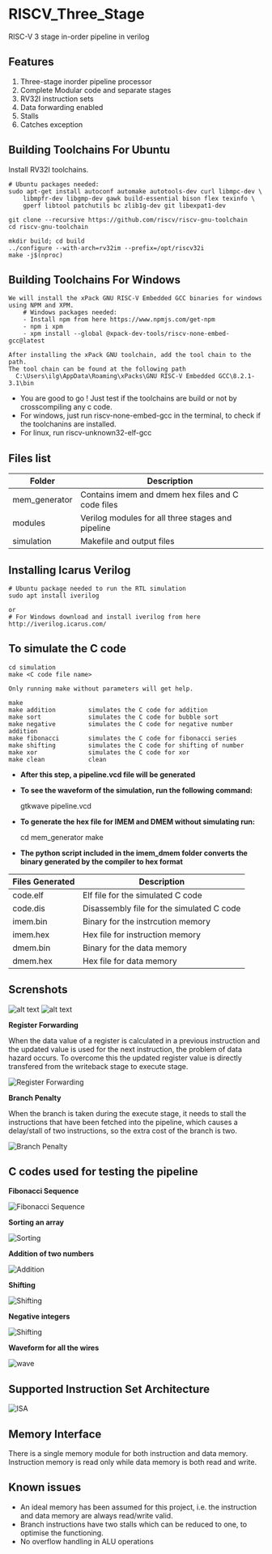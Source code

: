 # RISCV_Three_Stage
RISC-V 3 stage in-order pipeline in verilog

## Features

1. Three-stage inorder pipeline processor
2. Complete Modular code and separate stages
3. RV32I instruction sets
3. Data forwarding enabled
4. Stalls
5. Catches exception

## Building Toolchains For Ubuntu

Install RV32I toolchains.

    # Ubuntu packages needed:
    sudo apt-get install autoconf automake autotools-dev curl libmpc-dev \
        libmpfr-dev libgmp-dev gawk build-essential bison flex texinfo \
        gperf libtool patchutils bc zlib1g-dev git libexpat1-dev
    
    git clone --recursive https://github.com/riscv/riscv-gnu-toolchain
    cd riscv-gnu-toolchain
    
    mkdir build; cd build
    ../configure --with-arch=rv32im --prefix=/opt/riscv32i
    make -j$(nproc)


## Building Toolchains For Windows
    We will install the xPack GNU RISC-V Embedded GCC binaries for windows using NPM and XPM. 
        # Windows packages needed:
        - Install npm from here https://www.npmjs.com/get-npm
        - npm i xpm
        - xpm install --global @xpack-dev-tools/riscv-none-embed-gcc@latest
            
    After installing the xPack GNU toolchain, add the tool chain to the path. 
    The tool chain can be found at the following path 
      C:\Users\ilg\AppData\Roaming\xPacks\GNU RISC-V Embedded GCC\8.2.1-3.1\bin
    
    
- You are good to go ! Just test if the toolchains are build or not by crosscompiling any c code. 
- For windows, just run riscv-none-embed-gcc in the terminal, to check if the toolchanins are installed. 
- For linux, run riscv-unknown32-elf-gcc 

## Files list

| Folder         | Description                                       |
| -------------- | ------------------------------------------------- |
| mem_generator  | Contains imem and dmem hex files and C code files |
| modules        | Verilog modules for all three stages and pipeline |
| simulation     | Makefile and output files                         |

## Installing Icarus Verilog

    # Ubuntu package needed to run the RTL simulation
    sudo apt install iverilog
    
    or
    # For Windows download and install iverilog from here 
    http://iverilog.icarus.com/
    
## To simulate the C code 
    cd simulation
    make <C code file name>

    Only running make without parameters will get help.

    make
    make addition         simulates the C code for addition
    make sort             simulates the C code for bubble sort
    make negative         simulates the C code for negative number addition
    make fibonacci        simulates the C code for fibonacci series
    make shifting         simulates the C code for shifting of number
    make xor              simulates the C code for xor
    make clean            clean

- **After this step, a pipeline.vcd file will be generated** 
- **To see the waveform of the simulation, run the following command:** 
        
    gtkwave pipeline.vcd

- **To generate the hex file for IMEM and DMEM without simulating run:**

    cd mem_generator
    make <C code file name>

- **The python script included in the imem_dmem folder converts the binary generated by the compiler to hex format**

| Files Generated       | Description                                       |
| --------------------- | ------------------------------------------------- |
| code.elf              | Elf file for the simulated C code                 |
| code.dis              | Disassembly file for the simulated C code         |
| imem.bin              | Binary for the instrcution memory                 |
| imem.hex              | Hex file for instruction memory                   |
| dmem.bin              | Binary for the data memory                        |
| dmem.hex              | Hex file for data memory                          |

## Screnshots

![alt text](https://github.com/adityatripathiiit/RISCV_Three_Stage/blob/master/screenshots/pipeline_overview.png)
![alt text](https://github.com/adityatripathiiit/RISCV_Three_Stage/blob/master/screenshots/stages_function.png)

**Register Forwarding**

When the data value of a register is calculated in a previous instruction and the updated value is used for the next instruction, the problem of data hazard occurs. To overcome this the updated register value is directly transfered from the writeback stage to execute stage.

<img src="https://github.com/adityatripathiiit/RISCV_Three_Stage/blob/master/screenshots/data_forwarding.png" alt="Register Forwarding"> 


**Branch Penalty**

When the branch is taken during the execute stage, it needs to stall the instructions that have been fetched into the pipeline, which causes a delay/stall of two instructions, so the extra cost of the branch is two.

<img src="https://github.com/adityatripathiiit/RISCV_Three_Stage/blob/master/screenshots/branch.png" alt="Branch Penalty">

## C codes used for testing the pipeline

**Fibonacci Sequence**

<img src="https://github.com/adityatripathiiit/RISCV_Three_Stage/blob/master/screenshots/fibonacci_test.png" alt="Fibonacci Sequence">

**Sorting an array**

<img src="https://github.com/adityatripathiiit/RISCV_Three_Stage/blob/master/screenshots/sorting_test.png" alt="Sorting" >

**Addition of two numbers**

<img src="https://github.com/adityatripathiiit/RISCV_Three_Stage/blob/master/screenshots/addition_test.png" alt="Addition">


**Shifting**

<img src="https://github.com/adityatripathiiit/RISCV_Three_Stage/blob/master/screenshots/shifting_test.png" alt="Shifting">

**Negative integers**

<img src="https://github.com/adityatripathiiit/RISCV_Three_Stage/blob/master/screenshots/negative_test.png" alt="Shifting" >


**Waveform for all the wires**

<img src="https://github.com/adityatripathiiit/RISCV_Three_Stage/blob/master/screenshots/wave.png" alt="wave" >

## 

###

## Supported Instruction Set Architecture

<img src="https://github.com/adityatripathiiit/RISCV_Three_Stage/blob/master/design docs/supported_instruction_set.jpg" alt="ISA" >



## Memory Interface

There is a single memory module for both instruction and data memory. Instruction memory is read only while data memory is both read and write.

## Known issues

* An ideal memory has been assumed for this project, i.e. the instruction and data memory are always read/write valid.
* Branch instructions have two stalls which can be reduced to one, to optimise the functioning.
* No overflow handling in ALU operations
